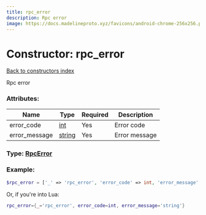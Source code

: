 ```yaml
---
title: rpc_error
description: Rpc error
image: https://docs.madelineproto.xyz/favicons/android-chrome-256x256.png
---
```

# Constructor: rpc\_error  
[Back to constructors index](index.md)



Rpc error

### Attributes:

| Name     |    Type       | Required | Description |
|----------|---------------|----------|-------------|
|error\_code|[int](../types/int.md) | Yes|Error code|
|error\_message|[string](../types/string.md) | Yes|Error message|



### Type: [RpcError](../types/RpcError.md)


### Example:

```php
$rpc_error = ['_' => 'rpc_error', 'error_code' => int, 'error_message' => 'string'];
```  


Or, if you're into Lua:

```lua
rpc_error={_='rpc_error', error_code=int, error_message='string'}

```


